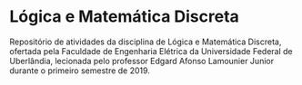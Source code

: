 # Lógica e Matemática Discreta
Repositório de atividades da disciplina de Lógica e Matemática Discreta, ofertada pela Faculdade de Engenharia Elétrica da Universidade Federal de Uberlândia, lecionada pelo professor Edgard Afonso Lamounier Junior durante o primeiro semestre de 2019.
